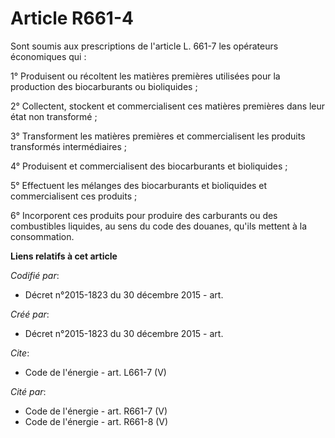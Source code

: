 # Article R661-4

Sont soumis aux prescriptions de l'article L. 661-7 les opérateurs économiques qui : 

1° Produisent ou récoltent les matières premières utilisées pour la production des biocarburants ou bioliquides ; 

2° Collectent, stockent et commercialisent ces matières premières dans leur état non transformé ;

3° Transforment les matières premières et commercialisent les produits transformés intermédiaires ; 

4° Produisent et commercialisent des biocarburants et bioliquides ; 

5° Effectuent les mélanges des biocarburants et bioliquides et commercialisent ces produits ; 

6° Incorporent ces produits pour produire des carburants ou des combustibles liquides, au sens du code des douanes, qu'ils
mettent à la consommation.

**Liens relatifs à cet article**

_Codifié par_:

  - Décret n°2015-1823 du 30 décembre 2015 - art.

_Créé par_:

  - Décret n°2015-1823 du 30 décembre 2015 - art.

_Cite_:

  - Code de l'énergie - art. L661-7 (V)

_Cité par_:

  - Code de l'énergie - art. R661-7 (V)
  - Code de l'énergie - art. R661-8 (V)
